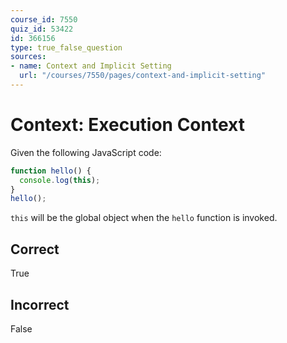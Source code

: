 ```yaml
---
course_id: 7550
quiz_id: 53422
id: 366156
type: true_false_question
sources:
- name: Context and Implicit Setting
  url: "/courses/7550/pages/context-and-implicit-setting"
---
```


# Context: Execution Context

Given the following JavaScript code:

```javascript
function hello() {
  console.log(this);
}
hello();
```

`this` will be the global object when the `hello` function is invoked.

## Correct

True

## Incorrect

False

